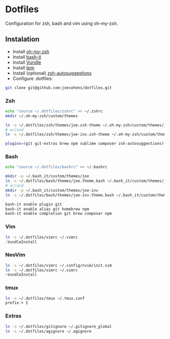 # Dotfiles

Configuration for zsh, bash and vim using oh-my-zsh.

## Instalation

- Install [oh-my-zsh](https://github.com/robbyrussell/oh-my-zsh)
- Install [bash-it](https://github.com/Bash-it/bash-it)
- Install [Vundle](https://github.com/VundleVim/Vundle.vim)
- Install [tpm](https://github.com/tmux-plugins/tpm)
- Install (optional) [zsh-autosuggestions](https://github.com/zsh-users/zsh-autosuggestions)
- Configure .dotfiles:

```bash
git clone git@github.com:joecohens/dotfiles.git
```

### Zsh

```bash
echo "source ~/.dotfiles/zshrc" >> ~/.zshrc
mkdir ~/.oh-my-zsh/custom/themes

ln -s ~/.dotfiles/zsh/themes/joe.zsh-theme ~/.oh-my-zsh/custom/themes/joe.zsh-theme
# or/and
ln -s ~/.dotfiles/zsh/themes/joe-inv.zsh-theme ~/.oh-my-zsh/custom/themes/joe-inv.zsh-theme

plugins=(git git-extras brew npm sublime composer zsh-autosuggestions)
```

### Bash

```bash
echo "source ~/.dotfiles/bashrc" >> ~/.bashrc

mkdir -p ~/.bash_it/custom/themes/joe
ln -s ~/.dotfiles/bash/themes/joe.theme.bash ~/.bash_it/custom/themes/joe/joe.theme.bash
# or/and
mkdir -p ~/.bash_it/custom/themes/joe-inv
ln -s ~/.dotfiles/bash/themes/joe-inv.theme.bash ~/.bash_it/custom/themes/joe-inv/joe-inv.theme.bash

bash-it enable plugin git
bash-it enable alias git homebrew npm
bash-it enable completion git brew composer npm
```

### Vim

```bash
ln -s ~/.dotfiles/vimrc ~/.vimrc
:VundleInstall
```

### NeoVim

```bash
ln -s ~/.dotfiles/vimrc ~/.config/nvim/init.vim
ln -s ~/.dotfiles/vimrc ~/.vimrc
:VundleInstall
```

### tmux

```bash
ln -s ~/.dotfiles/tmux ~/.tmux.conf
prefix + I
```

### Extras

```bash
ln -s ~/.dotfiles/gitignore ~/.gitignore_global
ln -s ~/.dotfiles/agignore ~/.agignore
```
